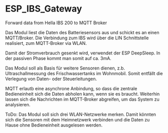 # ESP_IBS_Gateway
Forward data from Hella IBS 200 to MQTT Broker

Das Modul liest die Daten des Batteriesensors aus und schickt es an einen MQTT/Broker.
Die Verbindung zum IBS wird über die LIN Schnittstelle realisiert, zum MQTT-Broker via WLAN.

Damit der Stromverbrauch gesenkt wird, verwendet der ESP DeepSleep.
In der passiven Phase kommt man somit auf ca. 3mA.

Das Modul soll als Basis für weitere Sensoren dienen, z.b. Ultraschallmessung des Frischwassertanks im Wohnmobil.
Somit entfällt die Verlegung von Daten- oder Steuerleitungen.

MQTT erlautb eine asynchrone Anbindung, so dass die zentrale Bedieneinheit sich die Daten abholen kann, wenn sie es braucht.
Weiterhin lassen sich die Nachrichten im MQTT-Broker abgreifen, um das System zu analysieren.

ToDo:
  Das Modul soll sich drei WLAN-Netzwerke merken.
  Damit könnten sich die Sensoren mit dem Heimnetzwerk verbinden und die Daten zu Hause ohne Bedieneinheit ausgelesen werden.

